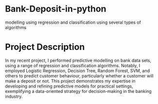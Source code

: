 # Bank-Deposit-in-python
modelling using regression and classification using several types of algorithms

# Project Description
In my recent project, I performed predictive modelling on bank data sets, using a range of regression and classification algorithms. Notably, I employed Logistic Regression, Decision Tree, Random Forest, SVM, and others to predict customer behaviour, particularly whether a customer will make a deposit or not. This project demonstrates my expertise in developing and refining predictive models for practical settings, exemplifying a data-oriented strategy for decision-making in the banking industry.
